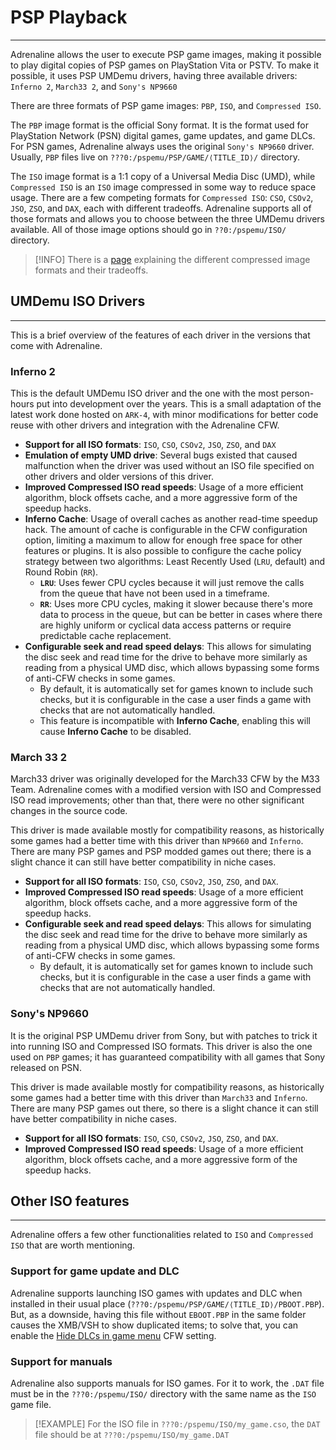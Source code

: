 # PSP Playback
---

Adrenaline allows the user to execute PSP game images, making it possible to play digital copies of PSP games on PlayStation Vita or PSTV. To make it possible, it uses PSP UMDemu drivers, having three available drivers: `Inferno 2`, `March33 2`, and `Sony's NP9660`

There are three formats of PSP game images: `PBP`, `ISO`, and `Compressed ISO`.

The `PBP` image format is the official Sony format. It is the format used for PlayStation Network (PSN) digital games, game updates, and game DLCs. For PSN games, Adrenaline always uses the original `Sony's NP9660` driver. Usually, `PBP` files live on `???0:/pspemu/PSP/GAME/⟨TITLE_ID⟩/` directory.

The `ISO` image format is a 1:1 copy of a Universal Media Disc (UMD), while `Compressed ISO` is an `ISO` image compressed in some way to reduce space usage. There are a few competing formats for `Compressed ISO`: `CSO`, `CSOv2`, `JSO`, `ZSO`, and `DAX`, each with different tradeoffs. Adrenaline supports all of those formats and allows you to choose between the three UMDemu drivers available. All of those image options should go in `??0:/pspemu/ISO/` directory.

> [!INFO]
> There is a [page](./05-PSPPlayback/01-CompressedIsoFormats.md) explaining the different compressed image formats and their tradeoffs.

## UMDemu ISO Drivers
---

This is a brief overview of the features of each driver in the versions that come with Adrenaline.

### Inferno 2

This is the default UMDemu ISO driver and the one with the most person-hours put into development over the years. This is a small adaptation of the latest work done hosted on `ARK-4`, with minor modifications for better code reuse with other drivers and integration with the Adrenaline CFW.

- **Support for all ISO formats**: `ISO`, `CSO`, `CSOv2`, `JSO`, `ZSO`, and `DAX`
- **Emulation of empty UMD drive**: Several bugs existed that caused malfunction when the driver was used without an ISO file specified on other drivers and older versions of this driver.
- **Improved Compressed ISO read speeds**: Usage of a more efficient algorithm, block offsets cache, and a more aggressive form of the speedup hacks.
- **Inferno Cache**: Usage of overall caches as another read-time speedup hack. The amount of cache is configurable in the CFW configuration option, limiting a maximum to allow for enough free space for other features or plugins. It is also possible to configure the cache policy strategy between two algorithms: Least Recently Used (`LRU`, default) and Round Robin (`RR`).
    - **`LRU`**: Uses fewer CPU cycles because it will just remove the calls from the queue that have not been used in a timeframe.
    - **`RR`**: Uses more CPU cycles, making it slower because there's more data to process in the queue, but can be better in cases where there are highly uniform or cyclical data access patterns or require predictable cache replacement.
- **Configurable seek and read speed delays**: This allows for simulating the disc seek and read time for the drive to behave more similarly as reading from a physical UMD disc, which allows bypassing some forms of anti-CFW checks in some games.
    - By default, it is automatically set for games known to include such checks, but it is configurable in the case a user finds a game with checks that are not automatically handled.
    - This feature is incompatible with **Inferno Cache**, enabling this will cause **Inferno Cache** to be disabled.

### March 33 2

March33 driver was originally developed for the March33 CFW by the M33 Team. Adrenaline comes with a modified version with ISO and Compressed ISO read improvements; other than that, there were no other significant changes in the source code.

This driver is made available mostly for compatibility reasons, as historically some games had a better time with this driver than `NP9660` and `Inferno`. There are many PSP games and PSP modded games out there; there is a slight chance it can still have better compatibility in niche cases.

- **Support for all ISO formats**: `ISO`, `CSO`, `CSOv2`, `JSO`, `ZSO`, and `DAX`.
- **Improved Compressed ISO read speeds**: Usage of a more efficient algorithm, block offsets cache, and a more aggressive form of the speedup hacks.
- **Configurable seek and read speed delays**: This allows for simulating the disc seek and read time for the drive to behave more similarly as reading from a physical UMD disc, which allows bypassing some forms of anti-CFW checks in some games.
    - By default, it is automatically set for games known to include such checks, but it is configurable in the case a user finds a game with checks that are not automatically handled.

### Sony's NP9660

It is the original PSP UMDemu driver from Sony, but with patches to trick it into running ISO and Compressed ISO formats. This driver is also the one used on `PBP` games; it has guaranteed compatibility with all games that Sony released on PSN.

This driver is made available mostly for compatibility reasons, as historically some games had a better time with this driver than `March33` and `Inferno`. There are many PSP games out there, so there is a slight chance it can still have better compatibility in niche cases.

- **Support for all ISO formats**: `ISO`, `CSO`, `CSOv2`, `JSO`, `ZSO`, and `DAX`.
- **Improved Compressed ISO read speeds**: Usage of a more efficient algorithm, block offsets cache, and a more aggressive form of the speedup hacks.

## Other ISO features
---

Adrenaline offers a few other functionalities related to `ISO` and `Compressed ISO` that are worth mentioning.

### Support for game update and DLC

Adrenaline supports launching ISO games with updates and DLC when installed in their usual place (`???0:/pspemu/PSP/GAME/⟨TITLE_ID⟩/PBOOT.PBP`). But, as a downside, having this file without `EBOOT.PBP` in the same folder causes the XMB/VSH to show duplicated items; to solve that, you can enable the [Hide DLCs in game menu](./08-CfwConfiguration.md#hide-dlcs-in-game-menu) CFW setting.

### Support for manuals

Adrenaline also supports manuals for ISO games. For it to work, the `.DAT` file must be in the `???0:/pspemu/ISO/` directory with the same name as the `ISO` game file.

> [!EXAMPLE]
> For the ISO file in `???0:/pspemu/ISO/my_game.cso`, the `DAT` file should be at `???0:/pspemu/ISO/my_game.DAT`